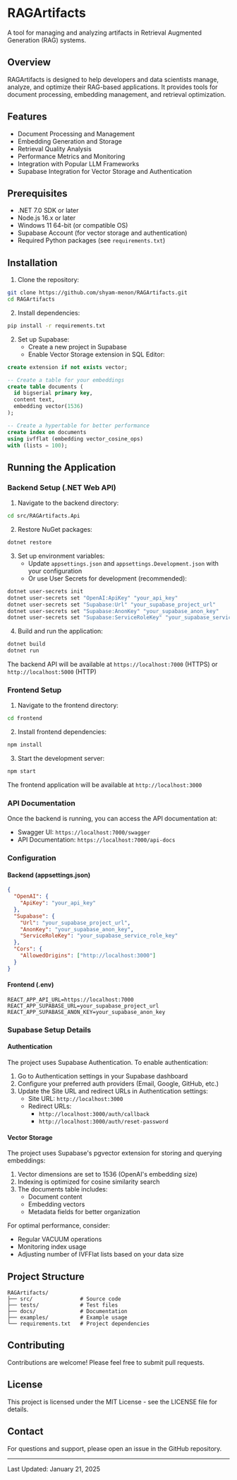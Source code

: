 # RAGArtifacts

A tool for managing and analyzing artifacts in Retrieval Augmented Generation (RAG) systems.

## Overview

RAGArtifacts is designed to help developers and data scientists manage, analyze, and optimize their RAG-based applications. It provides tools for document processing, embedding management, and retrieval optimization.

## Features

- Document Processing and Management
- Embedding Generation and Storage
- Retrieval Quality Analysis
- Performance Metrics and Monitoring
- Integration with Popular LLM Frameworks
- Supabase Integration for Vector Storage and Authentication

## Prerequisites

- .NET 7.0 SDK or later
- Node.js 16.x or later
- Windows 11 64-bit (or compatible OS)
- Supabase Account (for vector storage and authentication)
- Required Python packages (see `requirements.txt`)

## Installation

1. Clone the repository:
```bash
git clone https://github.com/shyam-menon/RAGArtifacts.git
cd RAGArtifacts
```

2. Install dependencies:
```bash
pip install -r requirements.txt
```

2. Set up Supabase:
   - Create a new project in Supabase
   - Enable Vector Storage extension in SQL Editor:
```sql
create extension if not exists vector;

-- Create a table for your embeddings
create table documents (
  id bigserial primary key,
  content text,
  embedding vector(1536)
);

-- Create a hypertable for better performance
create index on documents 
using ivfflat (embedding vector_cosine_ops)
with (lists = 100);
```

## Running the Application

### Backend Setup (.NET Web API)

1. Navigate to the backend directory:
```bash
cd src/RAGArtifacts.Api
```

2. Restore NuGet packages:
```bash
dotnet restore
```

3. Set up environment variables:
   - Update `appsettings.json` and `appsettings.Development.json` with your configuration
   - Or use User Secrets for development (recommended):
```bash
dotnet user-secrets init
dotnet user-secrets set "OpenAI:ApiKey" "your_api_key"
dotnet user-secrets set "Supabase:Url" "your_supabase_project_url"
dotnet user-secrets set "Supabase:AnonKey" "your_supabase_anon_key"
dotnet user-secrets set "Supabase:ServiceRoleKey" "your_supabase_service_role_key"
```

4. Build and run the application:
```bash
dotnet build
dotnet run
```

The backend API will be available at `https://localhost:7000` (HTTPS) or `http://localhost:5000` (HTTP)

### Frontend Setup

1. Navigate to the frontend directory:
```bash
cd frontend
```

2. Install frontend dependencies:
```bash
npm install
```

3. Start the development server:
```bash
npm start
```

The frontend application will be available at `http://localhost:3000`

### API Documentation

Once the backend is running, you can access the API documentation at:
- Swagger UI: `https://localhost:7000/swagger`
- API Documentation: `https://localhost:7000/api-docs`

### Configuration

#### Backend (appsettings.json)
```json
{
  "OpenAI": {
    "ApiKey": "your_api_key"
  },
  "Supabase": {
    "Url": "your_supabase_project_url",
    "AnonKey": "your_supabase_anon_key",
    "ServiceRoleKey": "your_supabase_service_role_key"
  },
  "Cors": {
    "AllowedOrigins": ["http://localhost:3000"]
  }
}
```

#### Frontend (.env)
```
REACT_APP_API_URL=https://localhost:7000
REACT_APP_SUPABASE_URL=your_supabase_project_url
REACT_APP_SUPABASE_ANON_KEY=your_supabase_anon_key
```

### Supabase Setup Details

#### Authentication
The project uses Supabase Authentication. To enable authentication:

1. Go to Authentication settings in your Supabase dashboard
2. Configure your preferred auth providers (Email, Google, GitHub, etc.)
3. Update the Site URL and redirect URLs in Authentication settings:
   - Site URL: `http://localhost:3000`
   - Redirect URLs: 
     - `http://localhost:3000/auth/callback`
     - `http://localhost:3000/auth/reset-password`

#### Vector Storage
The project uses Supabase's pgvector extension for storing and querying embeddings:

1. Vector dimensions are set to 1536 (OpenAI's embedding size)
2. Indexing is optimized for cosine similarity search
3. The documents table includes:
   - Document content
   - Embedding vectors
   - Metadata fields for better organization

For optimal performance, consider:
- Regular VACUUM operations
- Monitoring index usage
- Adjusting number of IVFFlat lists based on your data size

## Project Structure

```
RAGArtifacts/
├── src/               # Source code
├── tests/             # Test files
├── docs/              # Documentation
├── examples/          # Example usage
└── requirements.txt   # Project dependencies
```

## Contributing

Contributions are welcome! Please feel free to submit pull requests.

## License

This project is licensed under the MIT License - see the LICENSE file for details.

## Contact

For questions and support, please open an issue in the GitHub repository.

---
Last Updated: January 21, 2025
